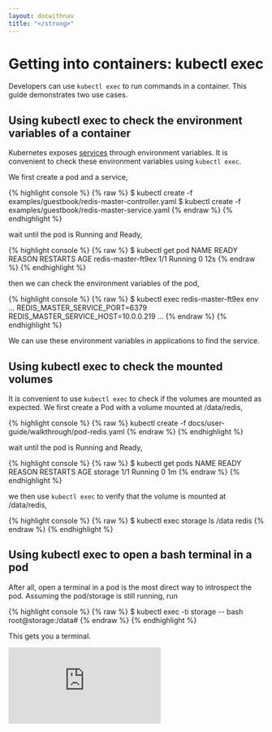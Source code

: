 ```yaml
---
layout: docwithnav
title: "</strong>"
---
```

<!-- BEGIN MUNGE: UNVERSIONED_WARNING -->


<!-- END MUNGE: UNVERSIONED_WARNING -->

# Getting into containers: kubectl exec

Developers can use `kubectl exec` to run commands in a container. This guide demonstrates two use cases.

## Using kubectl exec to check the environment variables of a container

Kubernetes exposes [services](services.html#environment-variables) through environment variables. It is convenient to check these environment variables using `kubectl exec`.


We first create a pod and a service,

{% highlight console %}
{% raw %}
$ kubectl create -f examples/guestbook/redis-master-controller.yaml
$ kubectl create -f examples/guestbook/redis-master-service.yaml
{% endraw %}
{% endhighlight %}

wait until the pod is Running and Ready,

{% highlight console %}
{% raw %}
$ kubectl get pod
NAME                 READY     REASON       RESTARTS   AGE
redis-master-ft9ex   1/1       Running      0          12s
{% endraw %}
{% endhighlight %}

then we can check the environment variables of the pod,

{% highlight console %}
{% raw %}
$ kubectl exec redis-master-ft9ex env
...
REDIS_MASTER_SERVICE_PORT=6379
REDIS_MASTER_SERVICE_HOST=10.0.0.219
...
{% endraw %}
{% endhighlight %}

We can use these environment variables in applications to find the service.


## Using kubectl exec to check the mounted volumes

It is convenient to use `kubectl exec` to check if the volumes are mounted as expected.
We first create a Pod with a volume mounted at /data/redis,

{% highlight console %}
{% raw %}
kubectl create -f docs/user-guide/walkthrough/pod-redis.yaml
{% endraw %}
{% endhighlight %}

wait until the pod is Running and Ready,

{% highlight console %}
{% raw %}
$ kubectl get pods
NAME      READY     REASON    RESTARTS   AGE
storage   1/1       Running   0          1m
{% endraw %}
{% endhighlight %}

we then use `kubectl exec` to verify that the volume is mounted at /data/redis,

{% highlight console %}
{% raw %}
$ kubectl exec storage ls /data
redis
{% endraw %}
{% endhighlight %}

## Using kubectl exec to open a bash terminal in a pod

After all, open a terminal in a pod is the most direct way to introspect the pod. Assuming the pod/storage is still running, run

{% highlight console %}
{% raw %}
$ kubectl exec -ti storage -- bash
root@storage:/data#
{% endraw %}
{% endhighlight %}

This gets you a terminal.


<!-- BEGIN MUNGE: GENERATED_ANALYTICS -->
[![Analytics](https://kubernetes-site.appspot.com/UA-36037335-10/GitHub/docs/user-guide/getting-into-containers.md?pixel)]()
<!-- END MUNGE: GENERATED_ANALYTICS -->

